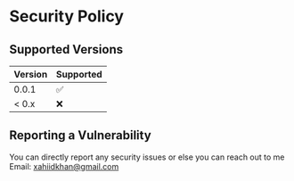 # Security Policy

## Supported Versions

| Version | Supported          |
| ------- | ------------------ |
| 0.0.1   | :white_check_mark: |
| < 0.x   | :x:                |

## Reporting a Vulnerability

You can directly report any security issues or else you can reach out to me 
Email: xahiidkhan@gmail.com
